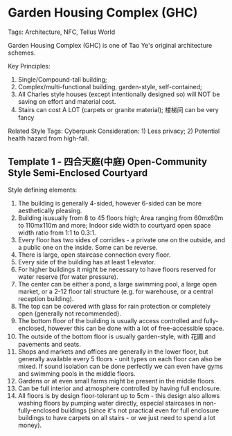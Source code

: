 # Garden Housing Complex (GHC)

Tags: Architecture, NFC, Tellus World

Garden Housing Complex (GHC) is one of Tao Ye's original architecture schemes.

Key Principles: 

1. Single/Compound-tall building;
2. Complex/multi-functional building, garden-style, self-contained; 
3. All Charles style houses (except intentionally designed so) will NOT be saving on effort and material cost.
4. Stairs can cost A LOT (carpets or granite material); 楼梯间 can be very fancy


Related Style Tags: Cyberpunk
Consideration: 1) Less privacy; 2) Potential health hazard from high-fall.

## Template 1 - 四合天庭(中庭) Open-Community Style Semi-Enclosed Courtyard

Style defining elements:

1. The building is generally 4-sided, however 6-sided can be more aesthetically pleasing.
2. Building isusually from 8 to 45 floors high; Area ranging from 60mx60m to 110mx110m and more; Indoor side width to courtyard open space width ratio from 1:1 to 0.3:1.
3. Every floor has two sides of corridles - a private one on the outside, and a public one on the inside. Some can be reverse.
4. There is large, open staircase connection every floor.
5. Every side of the building has at least 1 elevator.
6. For higher buildings it might be necessary to have floors reserved for water reserve (for water pressure).
7. The center can be either a pond, a large swimming pool, a large open market, or a 2-12 floor tall structure (e.g. for warehouse, or a central reception building).
8. The top can be covered with glass for rain protection or completely open (generally not recommended).
9. The bottom floor of the building is usually access controlled and fully-enclosed, however this can be done with a lot of free-accessible space.
10. The outside of the bottom floor is usually garden-style, with 花圃 and pavements and seats.
11. Shops and markets and offices are generally in the lower floor, but generally available every 5 floors - unit types on each floor can also be mixed. If sound isolation can be done perfectly we can even have gyms and swimming pools in the middle floors.
12. Gardens or at even small farms might be present in the middle floors.
13. Can be full interior and atmosphere controlled by having full enclosure.
14. All floors is by design floor-tolerant up to 5cm - this design also allows washing floors by pumping water directly, especial staircases in non-fully-enclosed buildings (since it's not practical even for full enclosure buildings to have carpets on all stairs - or we just need to spend a lot money).